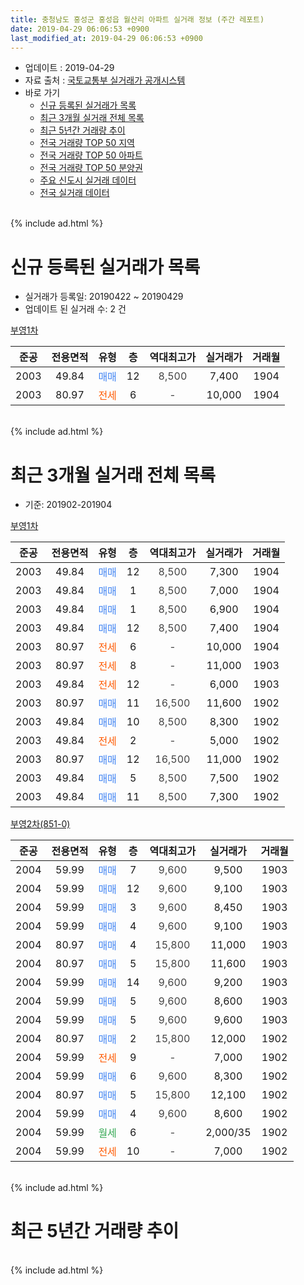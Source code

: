 ```yaml
---
title: 충청남도 홍성군 홍성읍 월산리 아파트 실거래 정보 (주간 레포트)
date: 2019-04-29 06:06:53 +0900
last_modified_at: 2019-04-29 06:06:53 +0900
---
```


* 업데이트 : 2019-04-29
* 자료 출처 : [국토교통부 실거래가 공개시스템](http://rt.molit.go.kr)
* 바로 가기
    * [신규 등록된 실거래가 목록](#신규-등록된-실거래가-목록)
    * [최근 3개월 실거래 전체 목록](#최근-3개월-실거래-전체-목록)
    * [최근 5년간 거래량 추이](#최근-5년간-거래량-추이)
    * [전국 거래량 TOP 50 지역](https://inasie.github.io/apt-trade-info/최근-3개월-전국에서-가장-거래가-많이-발생한-지역)
    * [전국 거래량 TOP 50 아파트](https://inasie.github.io/apt-trade-info/최근-3개월-전국에서-가장-거래가-많이-발생한-아파트)
    * [전국 거래량 TOP 50 분양권](https://inasie.github.io/apt-trade-info/최근-3개월-전국에서-가장-거래가-많이-발생한-분양권)
    * [주요 신도시 실거래 데이터](https://inasie.github.io/apt-trade-info/주요-신도시)
    * [전국 실거래 데이터](https://inasie.github.io/apt-trade-info/전국)
<br>
{% include ad.html %}
<br>

# 신규 등록된 실거래가 목록
* 실거래가 등록일: 20190422 ~ 20190429
* 업데이트 된 실거래 수: 2 건


[부영1차](https://search.naver.com/search.naver?query=%EC%B6%A9%EC%B2%AD%EB%82%A8%EB%8F%84+%ED%99%8D%EC%84%B1%EA%B5%B0+%ED%99%8D%EC%84%B1%EC%9D%8D+%EC%9B%94%EC%82%B0%EB%A6%AC+%EB%B6%80%EC%98%811%EC%B0%A8)

|준공|전용면적|유형|층|역대최고가|실거래가|거래월|
|:---:|:---:|:---:|:---:|:---:|:---:|:---:|
|2003|49.84|<span style="color:#4285f3">매매</span>|12|<span style="color:#444444">8,500</span>|7,400|1904|
|2003|80.97|<span style="color:#ff5a00">전세</span>|6|<span style="color:#444444">-</span>|10,000|1904|


<br>
{% include ad.html %}
<br>

# 최근 3개월 실거래 전체 목록
* 기준: 201902-201904


[부영1차](https://search.naver.com/search.naver?query=%EC%B6%A9%EC%B2%AD%EB%82%A8%EB%8F%84+%ED%99%8D%EC%84%B1%EA%B5%B0+%ED%99%8D%EC%84%B1%EC%9D%8D+%EC%9B%94%EC%82%B0%EB%A6%AC+%EB%B6%80%EC%98%811%EC%B0%A8)

|준공|전용면적|유형|층|역대최고가|실거래가|거래월|
|:---:|:---:|:---:|:---:|:---:|:---:|:---:|
|2003|49.84|<span style="color:#4285f3">매매</span>|12|<span style="color:#444444">8,500</span>|7,300|1904|
|2003|49.84|<span style="color:#4285f3">매매</span>|1|<span style="color:#444444">8,500</span>|7,000|1904|
|2003|49.84|<span style="color:#4285f3">매매</span>|1|<span style="color:#444444">8,500</span>|6,900|1904|
|2003|49.84|<span style="color:#4285f3">매매</span>|12|<span style="color:#444444">8,500</span>|7,400|1904|
|2003|80.97|<span style="color:#ff5a00">전세</span>|6|<span style="color:#444444">-</span>|10,000|1904|
|2003|80.97|<span style="color:#ff5a00">전세</span>|8|<span style="color:#444444">-</span>|11,000|1903|
|2003|49.84|<span style="color:#ff5a00">전세</span>|12|<span style="color:#444444">-</span>|6,000|1903|
|2003|80.97|<span style="color:#4285f3">매매</span>|11|<span style="color:#444444">16,500</span>|11,600|1902|
|2003|49.84|<span style="color:#4285f3">매매</span>|10|<span style="color:#444444">8,500</span>|8,300|1902|
|2003|49.84|<span style="color:#ff5a00">전세</span>|2|<span style="color:#444444">-</span>|5,000|1902|
|2003|80.97|<span style="color:#4285f3">매매</span>|12|<span style="color:#444444">16,500</span>|11,000|1902|
|2003|49.84|<span style="color:#4285f3">매매</span>|5|<span style="color:#444444">8,500</span>|7,500|1902|
|2003|49.84|<span style="color:#4285f3">매매</span>|11|<span style="color:#444444">8,500</span>|7,300|1902|

[부영2차(851-0)](https://search.naver.com/search.naver?query=%EC%B6%A9%EC%B2%AD%EB%82%A8%EB%8F%84+%ED%99%8D%EC%84%B1%EA%B5%B0+%ED%99%8D%EC%84%B1%EC%9D%8D+%EC%9B%94%EC%82%B0%EB%A6%AC+%EB%B6%80%EC%98%812%EC%B0%A8%28851-0%29)

|준공|전용면적|유형|층|역대최고가|실거래가|거래월|
|:---:|:---:|:---:|:---:|:---:|:---:|:---:|
|2004|59.99|<span style="color:#4285f3">매매</span>|7|<span style="color:#444444">9,600</span>|9,500|1903|
|2004|59.99|<span style="color:#4285f3">매매</span>|12|<span style="color:#444444">9,600</span>|9,100|1903|
|2004|59.99|<span style="color:#4285f3">매매</span>|3|<span style="color:#444444">9,600</span>|8,450|1903|
|2004|59.99|<span style="color:#4285f3">매매</span>|4|<span style="color:#444444">9,600</span>|9,100|1903|
|2004|80.97|<span style="color:#4285f3">매매</span>|4|<span style="color:#444444">15,800</span>|11,000|1903|
|2004|80.97|<span style="color:#4285f3">매매</span>|5|<span style="color:#444444">15,800</span>|11,600|1903|
|2004|59.99|<span style="color:#4285f3">매매</span>|14|<span style="color:#444444">9,600</span>|9,200|1903|
|2004|59.99|<span style="color:#4285f3">매매</span>|5|<span style="color:#444444">9,600</span>|8,600|1903|
|2004|59.99|<span style="color:#4285f3">매매</span>|5|<span style="color:#444444">9,600</span>|9,600|1903|
|2004|80.97|<span style="color:#4285f3">매매</span>|2|<span style="color:#444444">15,800</span>|12,000|1902|
|2004|59.99|<span style="color:#ff5a00">전세</span>|9|<span style="color:#444444">-</span>|7,000|1902|
|2004|59.99|<span style="color:#4285f3">매매</span>|6|<span style="color:#444444">9,600</span>|8,300|1902|
|2004|80.97|<span style="color:#4285f3">매매</span>|5|<span style="color:#444444">15,800</span>|12,100|1902|
|2004|59.99|<span style="color:#4285f3">매매</span>|4|<span style="color:#444444">9,600</span>|8,600|1902|
|2004|59.99|<span style="color:#34a853">월세</span>|6|<span style="color:#444444">-</span>|2,000/35|1902|
|2004|59.99|<span style="color:#ff5a00">전세</span>|10|<span style="color:#444444">-</span>|7,000|1902|


<br>
{% include ad.html %}
<br>

# 최근 5년간 거래량 추이


<div style="width:100%;">
    <canvas id="deal_progress" height="200"></canvas>
</div>

<script>
new Chart(document.getElementById("deal_progress"), {
    type: 'line',
    data: {
        labels: ['201404','201405','201406','201407','201408','201409','201410','201411','201412','201501','201502','201503','201504','201505','201506','201507','201508','201509','201510','201511','201512','201601','201602','201603','201604','201605','201606','201607','201608','201609','201610','201611','201612','201701','201702','201703','201704','201705','201706','201707','201708','201709','201710','201711','201712','201801','201802','201803','201804','201805','201806','201807','201808','201809','201810','201811','201812','201901','201902','201903','201904'],
        datasets: [{
            label: '매매',
            pointRadius: 1,
            data: [5, 10, 4, 9, 8, 12, 18, 11, 7, 9, 6, 11, 9, 8, 6, 10, 5, 13, 20, 11, 12, 8, 9, 10, 13, 16, 8, 6, 12, 13, 16, 5, 8, 9, 9, 15, 11, 13, 12, 9, 8, 3, 5, 11, 10, 7, 7, 3, 12, 7, 8, 3, 4, 5, 7, 7, 7, 4, 9, 9, 4],
            borderColor: "rgba(255, 201, 14, 1)",
            backgroundColor: "rgba(255, 201, 14, 0.5)",
            fill: false,
            lineTension: 0
        },{
            label: '전월세',
            pointRadius: 1,
            data: [8, 11, 7, 11, 20, 21, 11, 6, 14, 8, 3, 10, 2, 2, 6, 5, 22, 17, 12, 5, 6, 3, 5, 5, 4, 4, 4, 7, 4, 6, 6, 2, 2, 3, 1, 2, 6, 2, 6, 4, 3, 4, 2, 3, 3, 5, 2, 6, 5, 5, 6, 2, 5, 1, 5, 3, 2, 0, 4, 2, 1],
            borderColor: "rgba(0, 141, 185, 1)",
            backgroundColor: "rgba(0, 141, 185, 0.5)",
            fill: false,
            lineTension: 0
        }
        ]
    },
    options: {
        responsive: true,
        title: {
            display: false
        },
        tooltips: {
            mode: 'index',
            intersect: false
        },
        hover: {
            mode: 'nearest',
            intersect: true
        },
        scales: {
            xAxes: [{
                display: true,
                scaleLabel: {
                    display: true,
                    labelString: '년/월'
                }
            }],
            yAxes: [{
                display: true,
                ticks: {
                    suggestedMin: 0,
                },
                scaleLabel: {
                    display: true,
                    labelString: '실거래 수'
                }
            }]
        }
    }
});

</script>


<br>
{% include ad.html %}
<br>

